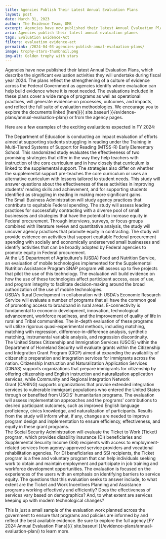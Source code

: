 ```yaml
---
title: Agencies Publish Their Latest Annual Evaluation Plans
layout: post
date: March 31, 2023
author: The Evidence Team, OMB
excerpt: Agencies have now published their latest Annual Evaluation Plans, which describe the significant evaluation activities they will undertake during fiscal year 2024...
aria: Agencies publish their latest annual evaluation planes
tags: Evaluation Evidence-Act
filters: evaluation evidence-act
permalink: /2024-04-03-agencies-publish-anual-evaluation-plans/
image: trophy-stars-thumbnail.png
img-alt: Golden trophy with stars
---
```


Agencies have now published their latest Annual Evaluation Plans, which describe the significant evaluation activities they will undertake during fiscal year 2024. The plans reflect the strengthening of a culture of evidence across the Federal Government as agencies identify where evaluation can help build evidence where it is most needed. The evaluations included in these plans cover a wide range of programs as well as operational practices, will generate evidence on processes, outcomes, and impacts, and reflect the full suite of evaluation methodologies. We encourage you to explore the documents linked [here]({{ site.baseurl }}/evidence-plans/annual-evaluation-plan/) or from the agency pages.

Here are a few examples of the exciting evaluations expected in FY 2024:

<div class="agency-quote-1">
    The Department of Education is conducting an impact evaluation of efforts aimed at supporting students struggling in reading under the Training in Multi-Tiered Systems of Support for Reading (MTSS-R) Early Elementary School. This randomized study evaluates the effectiveness of two promising strategies that differ in the way they help teachers with instruction of the core curriculum and in how closely that curriculum is linked to the supplemental support. The strategies also differ on whether the supplemental support pre-teaches the core curriculum or uses an alternative curriculum with lessons tailored to student needs. This study will answer questions about the effectiveness of these activities in improving students' reading skills and achievement, and for supporting students identified as struggling in reading in making more significant gains.
</div>

<div class="agency-quote-2">
    The Small Business Administration will study agency practices that contribute to equitable Federal spending. The study will assess leading practices for successfully contracting with a diverse pool of small businesses and strategies that have the potential to increase equity in Federal procurement. Through interviews, surveys, or focus groups combined with literature review and quantitative analysis, the study will uncover agency practices that promote equity in contracting. The study will provide evidence on activities that support equitable Federal procurement spending with socially and economically underserved small businesses and identify activities that can be broadly adopted by Federal agencies to promote equity in Federal procurement.
</div>

<div class="agency-quote-3">
    At the US Department of Agriculture's (USDA) Food and Nutrition Service, an evaluation of mobile technologies implemented for the Supplemental Nutrition Assistance Program SNAP program will assess up to five projects that pilot the use of this technology. The evaluation will build evidence on how the use of these technologies affect participant access, ease of use, and program integrity to facilitate decision-making around the broad authorization of the use of mobile technologies.
</div>

<div class="agency-quote-4">
USDA's Rural Development in collaboration with USDA's Economic Research Service will evaluate a number of programs that all have the common goal of promoting access to broadband in rural areas. E-connectivity is fundamental to economic development, innovation, technological advancement, workforce readiness, and the improvement of quality of life in rural and Tribal communities. The in-depth evaluation of these programs will utilize rigorous quasi-experimental methods, including matching, matching with regression, difference-in-difference analysis, synthetic matching, instrumental variable analysis, and regression discontinuity.
</div>

<div class="agency-quote-5">
    The United States Citizenship and Immigration Services (USCIS) within the Department of Homeland Security will evaluate grants within the Citizenship and Integration Grant Program (CIGP) aimed at expanding the availability of citizenship preparation and integration services for immigrants across the nation. Citizenship Instruction and Naturalization Application Services (CINAS) supports organizations that prepare immigrants for citizenship by offering citizenship and English instruction and naturalization application services, while Community and Regional Integration Network Grant (CARING) supports organizations that provide extended integration services to vulnerable immigrant populations who entered the United States through or benefited from USCIS' humanitarian programs. The evaluation will assess implementation approaches and the programs' contributions to desired participant outcomes, such as improved English language proficiency, civics knowledge, and naturalization of participants. Results from the study will inform what, if any, changes are needed to improve program design and implementation to ensure efficiency, effectiveness, and equity in these grant programs.
</div>

<div class="agency-quote-6">
    The Social Security Administration will evaluate the Ticket to Work (Ticket) program, which provides disability insurance (DI) beneficiaries and Supplemental Security Income (SSI) recipients with access to employment-related services from agency-approved service providers and vocational rehabilitation agencies. For DI beneficiaries and SSI recipients, the Ticket program is a free and voluntary program that can help individuals seeking work to obtain and maintain employment and participate in job training and workforce development opportunities. The evaluation is focused on the experiences of the users with an emphasis on identifying barriers to service equity. The questions that this evaluation seeks to answer include, to what extent are the Ticket and Work Incentives Planning and Assistance programs working effectively and efficiently? Does the effectiveness of services vary based on demographics? And, to what extent are services keeping up with modern technological changes?
</div>

This is just a small sample of the evaluation work planned across the government to ensure that programs and policies are informed by and reflect the best available evidence. Be sure to explore the full agency [FY 2024 Annual Evaluation Plans]({{ site.baseurl }}/evidence-plans/annual-evaluation-plan/) to learn more.